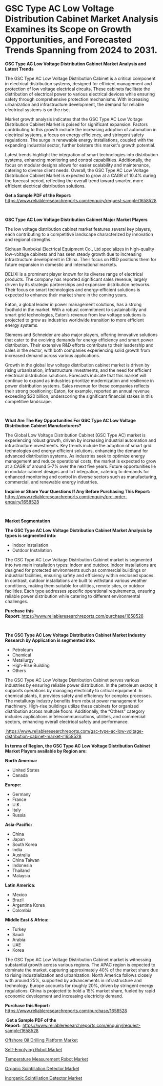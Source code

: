 <p><h1>GSC Type AC Low Voltage Distribution Cabinet Market Analysis Examines its Scope on Growth Opportunities, and Forecasted Trends Spanning from 2024 to 2031.</h1></p><p><strong>GSC Type AC Low Voltage Distribution Cabinet Market Analysis and Latest Trends</strong></p>
<p><p>The GSC Type AC Low Voltage Distribution Cabinet is a critical component in electrical distribution systems, designed for efficient management and protection of low voltage electrical circuits. These cabinets facilitate the distribution of electrical power to various electrical devices while ensuring safety through comprehensive protection mechanisms. With increasing urbanization and infrastructure development, the demand for reliable electrical systems is on the rise.</p><p>Market growth analysis indicates that the GSC Type AC Low Voltage Distribution Cabinet Market is poised for significant expansion. Factors contributing to this growth include the increasing adoption of automation in electrical systems, a focus on energy efficiency, and stringent safety regulations. The surge in renewable energy installations, coupled with the expanding industrial sector, further bolsters this market's growth potential.</p><p>Latest trends highlight the integration of smart technologies into distribution systems, enhancing monitoring and control capabilities. Additionally, the focus on modular designs allows for easier scalability and maintenance, catering to diverse client needs. Overall, the GSC Type AC Low Voltage Distribution Cabinet Market is expected to grow at a CAGR of 10.4% during the forecast period, reflecting the overall trend toward smarter, more efficient electrical distribution solutions.</p></p>
<p><strong>Get a Sample PDF of the Report:&nbsp;</strong> <a href="https://www.reliableresearchreports.com/enquiry/request-sample/1658528?utm_campaign=7&utm_medium=2&utm_source=Github&utm_content=ia&utm_term=28092024&utm_id=gsc-type-ac-low-voltage-distribution-cabinet">https://www.reliableresearchreports.com/enquiry/request-sample/1658528</a></p>
<p>&nbsp;</p>
<p><strong>GSC Type AC Low Voltage Distribution Cabinet Major Market Players</strong></p>
<p><p>The low voltage distribution cabinet market features several key players, each contributing to a competitive landscape characterized by innovation and regional strengths. </p><p>Sichuan Runbokai Electrical Equipment Co., Ltd specializes in high-quality low-voltage cabinets and has seen steady growth due to increasing infrastructure development in China. Their focus on R&D positions them for future expansion in domestic and international markets.</p><p>DELIXI is a prominent player known for its diverse range of electrical products. The company has reported significant sales revenue, largely driven by its strategic partnerships and expansive distribution networks. Their focus on smart technologies and energy-efficient solutions is expected to enhance their market share in the coming years.</p><p>Eaton, a global leader in power management solutions, has a strong foothold in the market. With a robust commitment to sustainability and smart grid technologies, Eaton’s revenue from low voltage solutions is projected to grow as industries worldwide transition to more efficient energy systems.</p><p>Siemens and Schneider are also major players, offering innovative solutions that cater to the evolving demands for energy efficiency and smart power distribution. Their extensive R&D efforts contribute to their leadership and sales in the sector, with both companies experiencing solid growth from increased demand across various applications.</p><p>Growth in the global low voltage distribution cabinet market is driven by rising urbanization, infrastructure investments, and the need for efficient electrical distribution solutions. Forecasts indicate that this market will continue to expand as industries prioritize modernization and resilience in power distribution systems. Sales revenue for these companies reflects their strong positioning: Eaton, for example, reported an annual revenue exceeding $20 billion, underscoring the significant financial stakes in this competitive landscape.</p></p>
<p>&nbsp;</p>
<p><strong>What Are The Key Opportunities For GSC Type AC Low Voltage Distribution Cabinet Manufacturers?</strong></p>
<p><p>The Global Low Voltage Distribution Cabinet (GSC Type AC) market is experiencing robust growth, driven by increasing industrial automation and infrastructure investments. Key trends include the adoption of smart grid technologies and energy-efficient solutions, enhancing the demand for advanced distribution systems. As industries seek to optimize energy management and reduce operational costs, the market is expected to grow at a CAGR of around 5-7% over the next five years. Future opportunities lie in modular cabinet designs and IoT integration, catering to demands for enhanced monitoring and control in diverse sectors such as manufacturing, commercial, and renewable energy industries.</p></p>
<p><strong>Inquire or Share Your Questions If Any Before Purchasing This Report:</strong> <a href="https://www.reliableresearchreports.com/enquiry/pre-order-enquiry/1658528?utm_campaign=7&utm_medium=2&utm_source=Github&utm_content=ia&utm_term=28092024&utm_id=gsc-type-ac-low-voltage-distribution-cabinet">https://www.reliableresearchreports.com/enquiry/pre-order-enquiry/1658528</a></p>
<p>&nbsp;</p>
<p><strong>Market Segmentation</strong></p>
<p><strong>The GSC Type AC Low Voltage Distribution Cabinet Market Analysis by types is segmented into:</strong></p>
<p><ul><li>Indoor Installation</li><li>Outdoor Installation</li></ul></p>
<p><p>The GSC Type AC Low Voltage Distribution Cabinet market is segmented into two main installation types: indoor and outdoor. Indoor installations are designed for protected environments such as commercial buildings or industrial facilities, ensuring safety and efficiency within enclosed spaces. In contrast, outdoor installations are built to withstand various weather conditions, making them suitable for utilities, remote sites, or outdoor facilities. Each type addresses specific operational requirements, ensuring reliable power distribution while catering to different environmental challenges.</p></p>
<p><strong>Purchase this Report:&nbsp;</strong><a href="https://www.reliableresearchreports.com/purchase/1658528?utm_campaign=7&utm_medium=2&utm_source=Github&utm_content=ia&utm_term=28092024&utm_id=gsc-type-ac-low-voltage-distribution-cabinet">https://www.reliableresearchreports.com/purchase/1658528</a></p>
<p>&nbsp;</p>
<p><strong>The GSC Type AC Low Voltage Distribution Cabinet Market Industry Research by Application is segmented into:</strong></p>
<p><ul><li>Petroleum</li><li>Chemical</li><li>Metallurgy</li><li>High-Rise Building</li><li>Others</li></ul></p>
<p><p>The GSC Type AC Low Voltage Distribution Cabinet serves various industries by ensuring reliable power distribution. In the petroleum sector, it supports operations by managing electricity to critical equipment. In chemical plants, it provides safety and efficiency for complex processes. The metallurgy industry benefits from robust power management for machinery. High-rise buildings utilize these cabinets for organized distribution across multiple floors. Additionally, the “Others” category includes applications in telecommunications, utilities, and commercial sectors, enhancing overall electrical safety and performance.</p></p>
<p><a href="https://www.reliableresearchreports.com/gsc-type-ac-low-voltage-distribution-cabinet-market-r1658528?utm_campaign=7&utm_medium=2&utm_source=Github&utm_content=ia&utm_term=28092024&utm_id=gsc-type-ac-low-voltage-distribution-cabinet">&nbsp;https://www.reliableresearchreports.com/gsc-type-ac-low-voltage-distribution-cabinet-market-r1658528</a></p>
<p><strong>In terms of Region, the GSC Type AC Low Voltage Distribution Cabinet Market Players available by Region are:</strong></p>
<p>
    <p> <strong> North America: </strong>
        <ul>
            <li>United States</li>
            <li>Canada</li>
        </ul>
        </p> 
    <p> <strong> Europe: </strong>
        <ul>
            <li>Germany</li>
            <li>France</li>
            <li>U.K.</li>
            <li>Italy</li>
            <li>Russia</li>
        </ul>
        </p> 
    <p> <strong> Asia-Pacific: </strong>
        <ul>
            <li>China</li>
            <li>Japan</li>
            <li>South Korea</li>
            <li>India</li>
            <li>Australia</li>
            <li>China Taiwan</li>
            <li>Indonesia</li>
            <li>Thailand</li>
            <li>Malaysia</li>
        </ul>
        </p> 
    <p> <strong> Latin America: </strong>
        <ul>
            <li>Mexico</li>
            <li>Brazil</li>
            <li>Argentina Korea</li>
            <li>Colombia</li>
        </ul>
        </p> 
    <p> <strong> Middle East & Africa: </strong>
        <ul>
            <li>Turkey</li>
            <li>Saudi</li>
            <li>Arabia</li>
            <li>UAE</li>
            <li>Korea</li>
        </ul>
    </p>
    </p>
<p><p>The GSC Type AC Low Voltage Distribution Cabinet market is witnessing substantial growth across various regions. The APAC region is expected to dominate the market, capturing approximately 40% of the market share due to rising industrialization and urbanization. North America follows closely with around 25%, supported by advancements in infrastructure and technology. Europe accounts for roughly 20%, driven by stringent energy regulations. China is projected to hold a 15% market share, fueled by rapid economic development and increasing electricity demand.</p></p>
<p><strong>Purchase this Report: </strong><a href="https://www.reliableresearchreports.com/purchase/1658528?utm_campaign=7&utm_medium=2&utm_source=Github&utm_content=ia&utm_term=28092024&utm_id=gsc-type-ac-low-voltage-distribution-cabinet">https://www.reliableresearchreports.com/purchase/1658528</a></p>
<p>&nbsp;<strong>Get a Sample PDF of the Report:&nbsp;&nbsp;</strong><a href="https://www.reliableresearchreports.com/enquiry/request-sample/1658528?utm_campaign=7&utm_medium=2&utm_source=Github&utm_content=ia&utm_term=28092024&utm_id=gsc-type-ac-low-voltage-distribution-cabinet">https://www.reliableresearchreports.com/enquiry/request-sample/1658528</a></p>
<p><strong></strong></p>
<p><p><a href="https://issuu.com/reportprime-2/docs/offshore-oil-drilling-platform-mark_bada07afc8d643?utm_campaign=7&utm_medium=2&utm_source=Github&utm_content=ia&utm_term=28092024&utm_id=gsc-type-ac-low-voltage-distribution-cabinet">Offshore Oil Drilling Platform Market</a></p><p><a href="https://github.com/AshrafKhan865/Market-Research-Report-List-1/blob/main/self-emptying-robot-market.md?utm_campaign=7&utm_medium=2&utm_source=Github&utm_content=ia&utm_term=28092024&utm_id=gsc-type-ac-low-voltage-distribution-cabinet">Self-Emptying Robot Market</a></p><p><a href="https://github.com/MaryNelson695/Market-Research-Report-List-1/blob/main/temperature-measurement-robot-market.md?utm_campaign=7&utm_medium=2&utm_source=Github&utm_content=ia&utm_term=28092024&utm_id=gsc-type-ac-low-voltage-distribution-cabinet">Temperature Measurement Robot Market</a></p><p><a href="https://www.linkedin.com/pulse/insights-organic-scintillation-detector-market-players-size-qftpe?trackingId=P3TBR9FjS7%2Bf6yTzK2wTng%3D%3D&utm_campaign=7&utm_medium=2&utm_source=Github&utm_content=ia&utm_term=28092024&utm_id=gsc-type-ac-low-voltage-distribution-cabinet">Organic Scintillation Detector Market</a></p><p><a href="https://www.linkedin.com/pulse/inorganic-scintillation-detector-market-revolution-2024--q1ndf?trackingId=ZsSN0nHbQu%2BoJW8NCnCd2A%3D%3D&utm_campaign=7&utm_medium=2&utm_source=Github&utm_content=ia&utm_term=28092024&utm_id=gsc-type-ac-low-voltage-distribution-cabinet">Inorganic Scintillation Detector Market</a></p></p>
